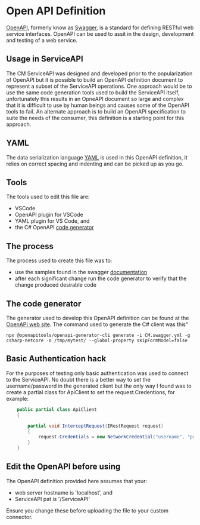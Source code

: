 # Open API Definition

[OpenAPI](https://oai.github.io/Documentation/), formerly know as [Swagger](https://swagger.io/), is a standard for defining RESTful web service interfaces. OpenAPI can be used to assit in the design, development and testing of a web service.

## Usage in ServiceAPI

The CM ServiceAPI was designed and developed prior to the popularization of OpenAPI but it is possible to build an OpenAPI definition document to represent a subset of the ServiceAPI operations.  One approach would be to use the same code generation tools used to build the ServiceAPI itself, unfortunately this results in an OpneAPI document so large and complex that it is difficult to use by human beings and causes some of the OpenAPI tools to fail.
An alternate approach is to build an OpenAPI specification to suite the needs of the consumer, this definition is a starting point for this approach.

## YAML
The data serialization language [YAML](https://www.tutorialspoint.com/yaml/yaml_introduction.htm) is used in this OpenAPI definition, it relies on correct spacing and indenting and can be picked up as you go.

## Tools
The tools used to edit this file are:
 - VSCode
 - OpenAPI plugin for VSCode
 - YAML plugin for VS Code, and
 - the C# OpenAPI [code generator](https://openapi-generator.tech/docs/generators/csharp)

 ## The process
 The process used to create this file was to:
  - use the samples found in the swagger [documentation](https://swagger.io/docs/specification/basic-structure/)
  - after each significant change run the code generator to verify that the change produced desirable code

## The code generator
The generator used to develop this OpenAPI definition can be found at the [OpenAPI web site](https://openapi-generator.tech/). The command used to generate the C# client was this"

```
npx @openapitools/openapi-generator-cli generate -i CM.swagger.yml -g csharp-netcore -o /tmp/mytest/ --global-property skipFormModel=false
```

## Basic Authentication hack
For the purposes of testing only basic authentication was used to connect to the ServiceAPI.  No doubt there is a better way to set the username/password in the generated client but the only way I found was to create a partial class for ApiClient to set the request.Credentions, for example:

```cs
	public partial class ApiClient
	{

		partial void InterceptRequest(IRestRequest request)
		{
			request.Credentials = new NetworkCredential("username", "password");
		}
	}
```

## Edit the OpenAPI before using

The OpenAPI definition provided here assumes that your:

- web server hostname is 'localhost', and
- ServiceAPI pat is '/ServiceAPI'

Ensure you change these before uploading the file to your custom connector.

